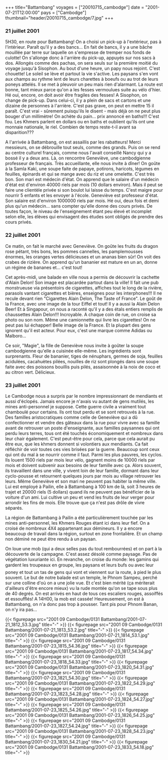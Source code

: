+++
title="Battambang"
voyages = ["20010715_cambodge"]
date = "2001-07-21T12:00:00"
pays = ["Cambodge"]
thumbnail="header/20010715_cambodge/7.jpg"
+++
### 21 juillet 2001

5H30, en route pour Battambang! On a choisi un pick-up à l'extérieur, pas à 
l'intérieur. Paraît qu'il y a des bancs... En fait de bancs, il y a une bâche 
mouillée par terre sur laquelle on s'empresse de tremper nos fonds de culotte! 
On s'allonge donc à l'arrière du pick-up, appuyés sur nos sacs à dos. Allongés 
comme des pachas, on sera seuls sur la première moitié du voyage jusqu'à Sisophon. 
Au bout d'une heure, un papy nous rejoint. C'est chouette! Le soleil se lève 
et partout la vie s'active. Les paysans s'en vont aux champs au rythme lent 
de leurs charettes à boeufs ou au trot de leurs poneys attelés. Il se met à 
pleuvoir un peu mais rien d'alarmant. La route est bonne, tant mieux parce qu'on 
a les fesses vermoulues suite au vélo d'hier. Hé oui, encore, on doit avoir 
être fragiles des fesses! A Sisophon, on change de pick-up. Dans celui-ci, il 
y a plein de sacs et cartons et une dizaine de personnes à l'arrière. C'est 
pas grave, on peut en mettre 15 il paraît. C'est vrai - sûrement puisqu'ils 
le disent - mais déjà on ne peut plus bouger d'un millimètre! On achète du pain... 
prix annoncé en baths!!! C'est fou. Les Khmers parlent en dollars ou en baths 
et oublient qu'ils ont une monnaie nationale, le riel. Combien de temps reste-t-il 
avant sa disparition???

A l'arrivée à Battambang, on est assaillis par les rabatteurs! Merci messieurs, 
on se débrouille tout seuls, comme des grands. Puis on se rend au centre culturel 
français, comme nous l'avait conseillé Nancy qui y a bossé il y a deux ans. 
Là, on rencontre Geneviève, une cambodgienne professeur de français. Très accueillante, 
elle nous invite à dîner! On goûte à la Samla Kaki, une soupe faite de papaye, 
potirons, haricots, légumes en feuilles, épinards et qui se mange avec du riz 
et une omelette. C'est très bon. Son mari est médecin d'état. On apprend que 
le salaire d'un médecin d'état est d'environ 40000 riels par mois (10 dollars 
environ). Mais il peut se faire une clientèle privée si son boulot lui laisse 
du temps. C'est maigre pour nourrir 5 enfants et les envoyer à l'école. Geneviève 
est professeur d'état. Son salaire est d'environ 1000000 riels par mois. Hé 
oui, deux fois et demi plus qu'un médecin... sans compter qu'elle donne des 
cours privés. De toutes façon, le niveau de l'enseignement étant peu élevé et 
incomplet selon elle, les élèves qui envisagent des études sont obligés de prendre 
des cours privés.

### 22 juillet 2001

Ce matin, on fait le marché avec Geneviève. On goûte les fruits du dragon rose 
pétant, très bons, les pommes cannelles, les pamplemousses énormes, les oranges 
vertes délicieuses et un ananas bien sûr! On voit des crabes de rizière. On 
apprend qu'un bananier est mature en un an, donne un régime de bananes et... 
c'est tout!

Cet après-midi, une balade en ville nous a permis de découvrir la cachette 
d'Alain Delon! Son image est placardée partout dans la ville! Il fait une pub 
monstrueuse via présentoirs de cigarettes, affiches tout le long de la rivière, 
parasols vantant cigarettes et bières, enseignes pour les interphones!!! Il 
ne recule devant rien "Cigarettes Alain Delon, The Taste of France". Le goût 
de la France, avec une image de la tour Eiffel et tout! Il y a aussi la Alain 
Delon Beer! Et à Singapour, on nous a raconté qu'il y a des étals entiers remplis 
de chaussettes Alain Delon!!! Incroyable. A chaque coin de rue, on croise sa 
photo ou son nom. Même une camionnette qui livre les cigarettes! On ne peut 
pas lui échapper! Belle image de la France. Et la plupart des gens ignorent 
qu'il est acteur. Pour eux, c'est une marque comme Adidas ou Malboro...

Ce soir, "Magie", la fille de Geneviève nous invite à goûter la soupe cambodgienne 
qu'elle a cuisinée elle-même. Les ingrédients sont surprenants. Fleur de bananier, 
tiges de nénuphars, germes de soja, feuilles acidulées, cacahuètes pilées, nouilles 
de riz sont plongés dans une soupe faite avec des poissons bouillis puis pilés, 
assaisonnée à la noix de coco et au citron vert. Délicieux.

### 23 juillet 2001

Le Cambodge nous a surpris par le nombre impressionnant de mendiants et aussi 
d'éclopés. Jamais encore je n'avais vu autant de gens mutilés, les mines anti-personnel 
je suppose. Cette guerre civile a vraiment tout chamboulé pour certains. Ils 
ont tout perdu et se sont retrouvés à la rue. Des familles aristocratiques comme 
celle de Geneviève qui a dû confectionner et vendre des gâteaux dans la rue 
pour vivre avec sa famille avant de retrouver un poste d'enseignante, aux familles 
paysannes qui ont perdu leurs terres, tous ont été touchés économiquement et 
nombreux dans leur chair également. C'est peut-être pour cela, parce que cela 
aurait pu être eux, que les khmers donnent si volontiers aux mendiants. Ca fait 
réfléchir de voir toutes ces vies brisées par la guerre. Beaucoup sont ceux 
qui ont du mal à se nourrir comme il faut. Parmi les plus pauvres, les cyclos. 
Ils louent 1500 riels par mois leur vélo, gagnent moins de 10000 riels par mois 
et doivent subvenir aux besoins de leur famille avec ça. Alors souvent, ils 
travaillent dans une ville, y vivent loin de leur famille, dormant dans leur 
cyclo-pousse et retournent quelques jours par mois au village retrouver les 
leurs. Même Geneviève et son mari ne peuvent pas habiter la même ville. Lui 
est employé à Pailin, elle à Battambang à 100 km de là, soit 3 heures de trajet 
et 20000 riels (5 dollars) quand ils ne peuvent pas bénéficier de la voiture 
d'un ami. Lui cultive un peu et vend les fruits de leur verger pour arrondir 
les fins de mois. Elle trouve que ça n'est pas drôle de vivre séparés.

La région de Battambang à Pailin a été particulièrement touchée par les mines 
anti-personnel, les Khmers Rouges étant ici dans leur fief. On a croisé de nombreux 
4X4 appartenant aux démineurs. Il y a encore beaucoup de travail dans la région, 
surtout en zone frontalière. Et un champ non déminé ne peut être rendu à un 
paysan.

On loue une mob (qui a deux selles pas du tout rembourrées) et on part à la 
découverte de la campagne. C'est assez désolé comme paysage. Pas de végétation 
luxuriante ici. En revanche, on croise du monde: les gamins qui gardent les 
troupeaux en groupe, les paysans et leurs bufs ou avec leur poney et tout un 
tas de gens qui vont et viennent sur la route, à pied le plus souvent. Le but 
de notre balade est un temple, le Phnom Sampeu, perché sur une colline d'où 
on a une jolie vue. Et c'est bien mérité (ça mériterait d'ailleurs d'être encore 
mieux) vu la rude montée qu'on se tape sous plus de 40 degrés. On est arrivés 
en haut de tous ces escaliers rouges, assoiffés et essoufflés! A 14H00, la mob 
est cassée! Heureusement, on est à Battambang, on n'a donc pas trop à pousser. 
Tant pis pour Phnom Banan, on n'y ira pas...


<div id="TOTO">{{< figurepage src="2001 09 Cambodge/0131 Battambang/2001-07-21_1812_53.3.jpg" title="-"  >}}
{{< figurepage src="2001 09 Cambodge/0131 Battambang/2001-07-21_1813_53.2.jpg" title="-"  >}}
{{< figurepage src="2001 09 Cambodge/0131 Battambang/2001-07-21_1814_53.1.jpg" title="-"  >}}
{{< figurepage src="2001 09 Cambodge/0131 Battambang/2001-07-23_1815_54.36.jpg" title="-"  >}}
{{< figurepage src="2001 09 Cambodge/0131 Battambang/2001-07-23_1817_54.34.jpg" title="-"  >}}
{{< figurepage src="2001 09 Cambodge/0131 Battambang/2001-07-23_1818_54.33.jpg" title="-"  >}}
{{< figurepage src="2001 09 Cambodge/0131 Battambang/2001-07-23_1820_54.31.jpg" title="-"  >}}
{{< figurepage src="2001 09 Cambodge/0131 Battambang/2001-07-23_1821_54.30.jpg" title="-"  >}}
{{< figurepage src="2001 09 Cambodge/0131 Battambang/2001-07-23_1822_54.29.jpg" title="-"  >}}
{{< figurepage src="2001 09 Cambodge/0131 Battambang/2001-07-23_1823_54.28.jpg" title="-"  >}}
{{< figurepage src="2001 09 Cambodge/0131 Battambang/2001-07-23_1824_54.27.jpg" title="-"  >}}
{{< figurepage src="2001 09 Cambodge/0131 Battambang/2001-07-23_1825_54.26.jpg" title="-"  >}}
{{< figurepage src="2001 09 Cambodge/0131 Battambang/2001-07-23_1826_54.25.jpg" title="-"  >}}
{{< figurepage src="2001 09 Cambodge/0131 Battambang/2001-07-23_1827_54.24.jpg" title="-"  >}}
{{< figurepage src="2001 09 Cambodge/0131 Battambang/2001-07-23_1828_54.23.jpg" title="-"  >}}
{{< figurepage src="2001 09 Cambodge/0131 Battambang/2001-07-23_1830_54.21.jpg" title="-"  >}}
{{< figurepage src="2001 09 Cambodge/0131 Battambang/2001-07-23_1833_54.18.jpg" title="-"  >}}
</DIV>

